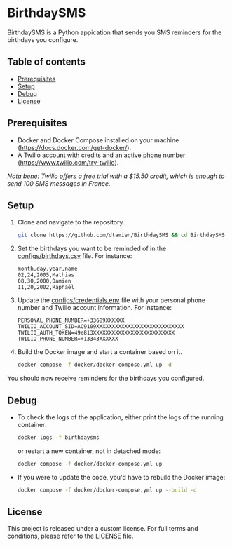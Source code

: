 # BirthdaySMS

BirthdaySMS is a Python appication that sends you SMS reminders for the birthdays you configure.

## Table of contents

- [Prerequisites](#prerequisites)
- [Setup](#setup)
- [Debug](#debug)
- [License](#license)

## Prerequisites

- Docker and Docker Compose installed on your machine (https://docs.docker.com/get-docker/).
- A Twilio account with credits and an active phone number (https://www.twilio.com/try-twilio).

*Nota bene: Twilio offers a free trial with a $15.50 credit, which is enough to send 100 SMS messages in France.*

## Setup

1. Clone and navigate to the repository.

    ```bash
    git clone https://github.com/dtamien/BirthdaySMS && cd BirthdaySMS
    ```

2. Set the birthdays you want to be reminded of in the [configs/birthdays.csv](configs/birthdays.csv) file. For instance:

    ```csv
    month,day,year,name
    02,24,2005,Mathias
    08,30,2000,Damien
    11,20,2002,Raphaël
    ```

3. Update the [configs/credentials.env](configs/credentials.env) file with your personal phone number and Twilio account information. For instance:

    ```env
    PERSONAL_PHONE_NUMBER=+33689XXXXXX
    TWILIO_ACCOUNT_SID=AC9109XXXXXXXXXXXXXXXXXXXXXXXXXXXX
    TWILIO_AUTH_TOKEN=49e813XXXXXXXXXXXXXXXXXXXXXXXXXX
    TWILIO_PHONE_NUMBER=+13343XXXXXX
    ```

4. Build the Docker image and start a container based on it.

    ```bash
    docker compose -f docker/docker-compose.yml up -d
    ```

You should now receive reminders for the birthdays you configured.

## Debug

- To check the logs of the application, either print the logs of the running container:

    ```bash
    docker logs -f birthdaysms
    ```

    or restart a new container, not in detached mode:

    ```bash
    docker compose -f docker/docker-compose.yml up
    ```

- If you were to update the code, you'd have to rebuild the Docker image:

    ```bash
    docker compose -f docker/docker-compose.yml up --build -d
    ```

## License

This project is released under a custom license. For full terms and conditions, please refer to the [LICENSE](LICENSE) file.
